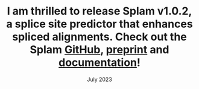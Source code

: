 ---
title: "I am thrilled to release Splam **v1.0.2**, a splice site predictor that enhances spliced alignments. Check out the Splam <a href='https://github.com/Kuanhao-Chao/splam' target='_blank'>GitHub</a>, <a href='https://doi.org/10.1101/2023.07.27.550754' target='_blank'>preprint</a> and <a href='http://ccb.jhu.edu/splam/' target='_blank'>documentation</a>!"
collection: news
type: "Teaching Assistant"
date: "July 2023"
location: "Taipei, Taiwan"
---